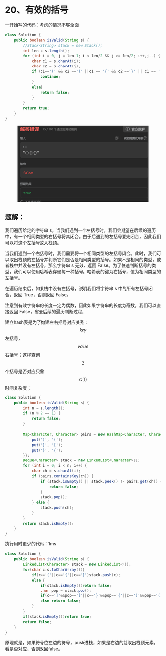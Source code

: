 # 20、有效的括号

一开始写的代码：考虑的情况不够全面

```java
class Solution {
    public boolean isValid(String s) {
        //Stack<String> stack = new Stack();
        int len = s.length();
        for (int i = 0, j = len-1; i < len/2 && j >= len/2; i++,j--) {
            char c1 = s.charAt(i);
            char c2 = s.charAt(j);
            if (c1=='(' && c2 ==')' ||c1 == '{' && c2 =='}' || c1 == '[' && c2 == ']') {
                continue;
            }
            else{
                return false;
            }
        }
        return true;
    }
}
```

<figure><img src="../../.gitbook/assets/image (1).png" alt=""><figcaption></figcaption></figure>



## 题解：

我们遍历给定的字符串 s。当我们遇到一个左括号时，我们会期望在后续的遍历中，有一个相同类型的右括号将其闭合。由于后遇到的左括号要先闭合，因此我们可以将这个左括号放入栈顶。

当我们遇到一个右括号时，我们需要将一个相同类型的左括号闭合。此时，我们可以取出栈顶的左括号并判断它们是否是相同类型的括号。如果不是相同的类型，或者栈中并没有左括号，那么字符串 s 无效，返回 False。为了快速判断括号的类型，我们可以使用哈希表存储每一种括号。哈希表的键为右括号，值为相同类型的左括号。

在遍历结束后，如果栈中没有左括号，说明我们将字符串 s 中的所有左括号闭合，返回 True，否则返回 False。

注意到有效字符串的长度一定为偶数，因此如果字符串的长度为奇数，我们可以直接返回 False，省去后续的遍历判断过程。

建立hash表是为了构建左右括号对应关系：$$key$$ 左括号，$$value$$ 右括号；这样查询 $$2$$ 个括号是否对应只需 $$O(1)$$ 时间复杂度；

```java
class Solution {
    public boolean isValid(String s) {
        int n = s.length();
        if (n % 2 == 1) {
            return false;
        }

        Map<Character, Character> pairs = new HashMap<Character, Character>() {{
            put(')', '(');
            put(']', '[');
            put('}', '{');
        }};
        Deque<Character> stack = new LinkedList<Character>();
        for (int i = 0; i < n; i++) {
            char ch = s.charAt(i);
            if (pairs.containsKey(ch)) {
                if (stack.isEmpty() || stack.peek() != pairs.get(ch)) {
                    return false;
                }
                stack.pop();
            } else {
                stack.push(ch);
            }
        }
        return stack.isEmpty();
    }
}
```

执行用时更少的代码：1ms

```java
class Solution {
    public boolean isValid(String s) {
        LinkedList<Character> stack = new LinkedList<>();
        for(char c:s.toCharArray()){
            if(c=='('||c=='{'||c=='[')stack.push(c);
            else {
                if(stack.isEmpty())return false;
                char pop = stack.pop();
                if(c==']'&&pop=='['||c=='}'&&pop=='{'||c==')'&&pop=='(');
                else return false;
            }
        }
        if(stack.isEmpty())return true;
        return false;
    }
}
```

原理就是，如果符号位左边的符号，push进栈，如果是右边的就取出栈顶元素，看是否对应，否则返回false。
